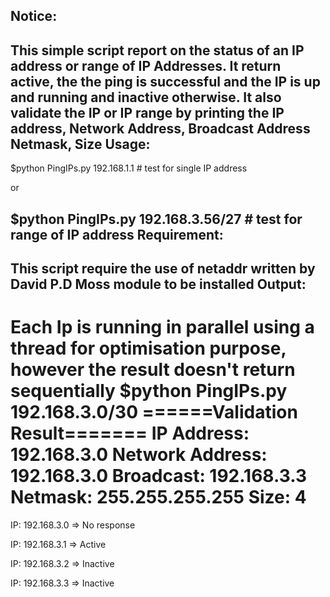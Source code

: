 Notice:
--------------------------------------------------------------------------
This simple script report on the status of an IP address or range of IP Addresses.
It return active, the the ping is successful and the IP is up and running and inactive otherwise.
It also validate the IP or IP range by printing the IP address, Network Address, Broadcast Address
   Netmask, Size
Usage:
------------------------------------------------------------------------
$python PingIPs.py 192.168.1.1 # test for single IP address

or

$python PingIPs.py 192.168.3.56/27 # test for range of IP address
Requirement:
----------------------------------------------------------------------
This script require the use of netaddr written by David P.D Moss module to be installed
Output:
----------------------------------------------------------------------------
Each Ip is running in parallel using a thread for optimisation purpose, however the result doesn't return sequentially
$python PingIPs.py 192.168.3.0/30
======Validation Result=======
IP Address: 192.168.3.0
Network Address: 192.168.3.0
Broadcast: 192.168.3.3
Netmask: 255.255.255.255
Size: 4
==============================
IP: 192.168.3.0 => No response

IP: 192.168.3.1 => Active

IP: 192.168.3.2 => Inactive

IP: 192.168.3.3 => Inactive